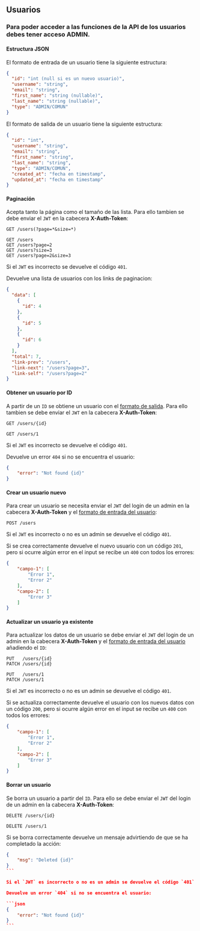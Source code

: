 ## Usuarios

### Para poder acceder a las funciones de la API de los usuarios debes tener acceso **ADMIN**.

#### Estructura JSON

El formato de entrada de un usuario tiene la siguiente estructura:

```json
{
  "id": "int (null si es un nuevo usuario)",
  "username": "string",
  "email": "string",
  "first_name": "string (nullable)",
  "last_name": "string (nullable)",
  "type": "ADMIN/COMUN"
}
```

El formato de salida de un usuario tiene la siguiente estructura:

```json
{
  "id": "int",
  "username": "string",
  "email": "string",
  "first_name": "string",
  "last_name": "string",
  "type": "ADMIN/COMUN",
  "created_at": "fecha en timestamp",
  "updated_at": "fecha en timestamp"
}
```

#### Paginación

Acepta tanto la página como el tamaño de las lista. Para ello tambien se debe enviar el `JWT` en la cabecera **X-Auth-Token**:

```
GET /users(?page=*&size=*)

GET /users
GET /users?page=2
GET /users?size=3
GET /users?page=2&size=3
```
Si el `JWT` es incorrecto se devuelve el código `401`.

Devuelve una lista de usuarios con los links de paginacion:

```json
{
  "data": [
    {
      "id": 4
    },
    {
      "id": 5
    },
    {
      "id": 6
    }
  ],
  "total": 7,
  "link-prev": "/users",
  "link-next": "/users?page=3",
  "link-self": "/users?page=2"
}
```

#### Obtener un usuario por ID

A partir de un `ID` se obtiene un usuario con el [formato de salida](#estructura-json). Para ello tambien se debe enviar el `JWT` en la cabecera **X-Auth-Token**:

```
GET /users/{id}

GET /users/1
```

Si el `JWT` es incorrecto se devuelve el código `401`.

Devuelve un error `404` si no se encuentra el usuario:

```json
{
    "error": "Not found {id}"
}
```

#### Crear un usuario nuevo

Para crear un usuario se necesita enviar el `JWT` del login de un admin en la cabecera **X-Auth-Token** y el [formato de entrada del usuario](#estructura-json):

```
POST /users
```

Si el `JWT` es incorrecto o no es un admin se devuelve el código `401`.

Si se crea correctamente devuelve el nuevo usuario con un código `201`, pero si ocurre algún error en el input se recibe un `400` con todos los errores:

```json
{
    "campo-1": [
        "Error 1",
        "Error 2"
    ],
    "campo-2": [
        "Error 3"
    ]
}
```


#### Actualizar un usuario ya existente

Para actualizar los datos de un usuario se debe enviar el `JWT` del login de un admin en la cabecera **X-Auth-Token** y el [formato de entrada del usuario](#estructura-json) añadiendo el `ID`:

```
PUT   /users/{id}
PATCH /users/{id}

PUT   /users/1
PATCH /users/1
```

Si el `JWT` es incorrecto o no es un admin se devuelve el código `401`.

Si se actualiza correctamente devuelve el usuario con los nuevos datos con un código `200`, pero si ocurre algún error en el input se recibe un `400` con todos los errores:

```json
{
    "campo-1": [
        "Error 1",
        "Error 2"
    ],
    "campo-2": [
        "Error 3"
    ]
}
```


#### Borrar un usuario

Se borra un usuario a partir del `ID`. Para ello se debe enviar el `JWT` del login de un admin en la cabecera **X-Auth-Token**:

```
DELETE /users/{id}

DELETE /users/1
```

Si se borra correctamente devuelve un mensaje advirtiendo de que se ha completado la acción:

````json
{
    "msg": "Deleted {id}"
}
```

Si el `JWT` es incorrecto o no es un admin se devuelve el código `401`.

Devuelve un error `404` si no se encuentra el usuario:

```json
{
    "error": "Not found {id}"
}
```
